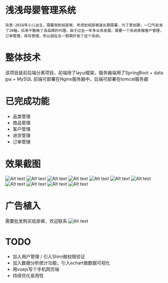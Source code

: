 # 浅浅母婴管理系统
```
背景:2016年小儿出生，需要用到纸尿裤，考虑到纸尿裤是长期需要，为了更划算，一口气批发了20箱，后来干脆做了该品牌的代理。由于过去一年多业务发展，需要一个系统来做客户管理，订单管理，库存管理，所以就在五一假期开发了这个系统。

```

# 整体技术
该项目是前后端分离项目，前端用了layui框架，服务器端用了SpringBoot + data jpa + MySQL
前端可部署在Nginx服务器中，后端可部署在tomcat服务器


# 已完成功能
* 品类管理
* 商品管理
* 客户管理
* 进货管理
* 订单管理

# 效果截图
![Alt text](https://github.com/sibeta/infant/raw/master/screenshot/1.png)
![Alt text](https://github.com/sibeta/infant/raw/master/screenshot/2.png)
![Alt text](https://github.com/sibeta/infant/raw/master/screenshot/3.png)
![Alt text](https://github.com/sibeta/infant/raw/master/screenshot/4.png)
![Alt text](https://github.com/sibeta/infant/raw/master/screenshot/5.png)
![Alt text](https://github.com/sibeta/infant/raw/master/screenshot/6.png)
![Alt text](https://github.com/sibeta/infant/raw/master/screenshot/7.png)
![Alt text](https://github.com/sibeta/infant/raw/master/screenshot/8.png)
![Alt text](https://github.com/sibeta/infant/raw/master/screenshot/9.png)
![Alt text](https://github.com/sibeta/infant/raw/master/screenshot/10.png)
![Alt text](https://github.com/sibeta/infant/raw/master/screenshot/11.png)

# 广告植入
需要批发购买纸尿裤，欢迎联系
![Alt text](https://github.com/sibeta/infant/raw/master/screenshot/wechat_qrcode.png.png)

# TODO
* 加入用户管理 / 引入Shiro做权限验证
* 加入数据分析统计功能，引入echart做数据可视化
* 用vuejs写个手机网页端
* 持续优化易用性
